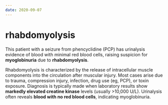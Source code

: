 ```yaml
---
date: 2020-09-07
---
```


# rhabdomyolysis

<!-- rhabdomyolysis ua -->

This patient with a seizure from phencyclidine (PCP) has urinalysis evidence of blood with minimal  red blood cells, raising suspicion for **myoglobinuria** due to **rhabdomyolysis**.

Rhabdomyolysis is characterized by the release of intracellular muscle components into the circulation after muscular injury. Most cases arise due to trauma, compression injury, infection, drug use (eg, PCP), or toxin exposure.  Diagnosis is typically made when laboratory results show **markedly elevated creatine kinase** levels (usually >10,000 U/L). Urinalysis often reveals **blood with no red blood cells**, indicating myoglobinuria.
